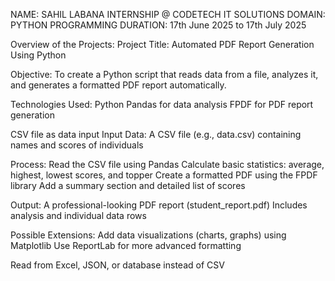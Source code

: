 NAME: SAHIL LABANA INTERNSHIP @ CODETECH IT SOLUTIONS DOMAIN: PYTHON PROGRAMMING DURATION: 17th June 2025 to 17th July 2025

Overview of the Projects:
Project Title:
Automated PDF Report Generation Using Python

Objective:
To create a Python script that reads data from a file, analyzes it, and generates a formatted PDF report automatically.

Technologies Used:
Python
Pandas for data analysis
FPDF for PDF report generation

CSV file as data input
Input Data:
A CSV file (e.g., data.csv) containing names and scores of individuals

Process:
Read the CSV file using Pandas
Calculate basic statistics: average, highest, lowest scores, and topper
Create a formatted PDF using the FPDF library
Add a summary section and detailed list of scores

Output:
A professional-looking PDF report (student_report.pdf)
Includes analysis and individual data rows

Possible Extensions:
Add data visualizations (charts, graphs) using Matplotlib
Use ReportLab for more advanced formatting

Read from Excel, JSON, or database instead of CSV
